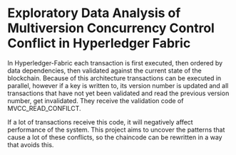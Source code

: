 # Exploratory Data Analysis of Multiversion Concurrency Control Conflict in Hyperledger Fabric

In Hyperledger-Fabric each transaction is first executed, then ordered by data dependencies, then validated against the current state of the blockchain. Because of this architecture transactions can be executed in parallel, however if a key is written to, its version number is updated and all transactions that have not yet been validated and read the previous version number, get invalidated. They receive the validation code of MVCC_READ_CONFILCT.

If a lot of transactions receive this code, it will negatively affect performance of the system. This project aims to uncover the patterns that cause a lot of these conflicts, so the chaincode can be rewritten in a way that avoids this.